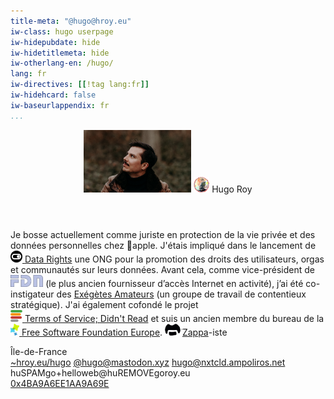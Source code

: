```yaml
---
title-meta: "@hugo@hroy.eu"
iw-class: hugo userpage
iw-hidepubdate: hide
iw-hidetitlemeta: hide
iw-otherlang-en: /hugo/
lang: fr
iw-directives: [[!tag lang:fr]] 
iw-hidehcard: false
iw-baseurlappendix: fr
...
```



<div class="user h-card vcard">
<header>
<picture>
  <source srcset="/hugo/u-photo.webp" type="image/webp" alt="Photo de profil" height="100" />
  <img src="/hugo/u-photo.jpg" class="u-photo" alt="Photo de profil" height="100" />
</picture>
<img class="u-logo" alt="" aria-hidden="true" src="/favatar.png" height="25">
<span class="p-name"><span class="p-given-name">Hugo</span> <span class="p-family-name">Roy</span></span>
</header>

<p class="p-bio p-note">Je bosse actuellement comme <span class="p-job-title">juriste en protection de la vie privée et des données personnelles</span> chez <span class="p-org" title="Apple Inc."><span class="appleinclogo"></span>apple</span>. <span class="p-role">J'étais impliqué dans le lancement de <a style="display:inline-block" href="//datarights.ngo"><img class="img-inline-text-height" aria-hidden="true" alt="" src="/assets/datarights-logo.png" height="19"> <span class="p-org">Data Rights</span></a> une ONG pour la promotion des droits des utilisateurs, orgas et communautés sur leurs données.</span> Avant cela, comme <span class="p-role">vice-président de <a href="//fdn.fr"
style="display:inline-block"><span
class="p-org" title="French Data Network"><img class="img-inline-text-height" aria-hidden="true" alt="FDN"
src="/assets/fdn-logo.png" height="19"></span></a> (le plus ancien fournisseur d’accès Internet en activité), j’ai été co-instigateur des <a
href="//exegetes.eu.org/en/">Exégètes Amateurs</a> (un groupe de travail de contentieux stratégique).</span> <span class="p-role">J'ai également cofondé le projet <a href="//tosdr.org"
style="display:inline-block"><img class="img-inline-text-height" aria-hidden="true" alt=""
src="/assets/tosdr-icon.png"> <span class="p-org"
title="ToSDR">Terms of Service; Didn't Read</span></a></span> et <span class="p-role">suis un ancien membre du bureau de la <a href="//www.fsfe.org"
style="display:inline-block"><img class="img-inline-text-height" aria-hidden="true" alt=""
src="/assets/fsfe-icon.png" height="19"> <span
class="p-org">Free Software Foundation Europe</span></a>.</span>
<span style="display:inline-block" class="p-category"><a href="/tags/FrankZappa/" style="display:inline-block"><img class="img-inline-text-height" aria-hidden="true" alt=""
src="/assets/zappa-logo.png" height="19">Zappa</a>-iste</span></p>

<section class="details">
<div class="item where"><span class="p-region">Île-de-France</span></div>
<a href="/hugo/fr" class="item u-url ikiwiki">~<span class="u-uid">hroy.eu/hugo</span></a>
<a href="https://mastodon.xyz/@hugo" class="item u-url mastodon" rel="me"><span class="p-nickname">@hugo@mastodon.xyz</span></a>
<a href="//nxtcld.ampoliros.net/u/hugo" rel="me" title="Nextcloud fédéré ID: hugo@nxtcld.ampoliros.net" class="item u-url nextcloud"><span class="p-nickname">hugo@nxtcld.ampoliros.net</span></a>
<div class="item writemail">hu<span class="zzz">SPAM</span>go+helloweb@hu<span class="zzz">REMOVE</span>go<span class="y">roy.eu</span></div>
<a href="https://keys.openpgp.org/search?q=0x4BA9A6EE1AA9A69E" class="item u-key pgp">0x4BA9A6EE1AA9A69E</a>
</section>
</div>
